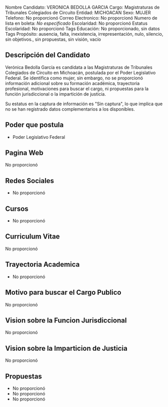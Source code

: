Nombre Candidato: VERONICA BEDOLLA GARCIA
Cargo: Magistraturas de Tribunales Colegiados de Circuito
Entidad: MICHOACAN
Sexo: MUJER
Telefono: No proporcionó
Correo Electronico: No proporcionó
Numero de lista en boleta: *No especificado*
Escolaridad: No proporcionó
Estatus Escolaridad: No proporcionó
Tags Educación: No proporcionado, sin datos
Tags Propósito: ausencia, falta, inexistencia, irrepresentación, nulo, silencio, sin objetivos., sin propuestas, sin visión, vacío


## Descripción del Candidato 

Verónica Bedolla García es candidata a las Magistraturas de Tribunales Colegiados de Circuito en Michoacán, postulada por el Poder Legislativo Federal. Se identifica como mujer, sin embargo, no se proporcionó información adicional sobre su formación académica, trayectoria profesional, motivaciones para buscar el cargo, ni propuestas para la función jurisdiccional o la impartición de justicia. 

Su estatus en la captura de información es "Sin captura", lo que implica que no se han registrado datos complementarios a los disponibles.


## Poder que postula

- Poder Legislativo Federal


## Pagina Web

No proporcionó


## Redes Sociales

- No proporcionó


## Cursos

- No proporcionó


## Curriculum Vitae

No proporcionó


## Trayectoria Academica

- No proporcionó


## Motivo para buscar el Cargo Publico

No proporcionó


## Vision sobre la Funcion Jurisdiccional

No proporcionó


## Vision sobre la Imparticion de Justicia

No proporcionó


## Propuestas

- No proporcionó
- No proporcionó
- No proporcionó


